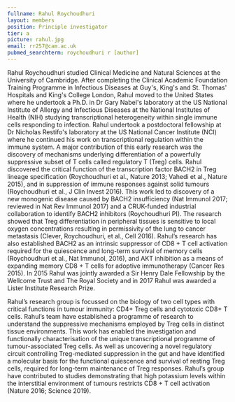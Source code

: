 ```yaml
---
fullname: Rahul Roychoudhuri
layout: members
position: Principle investigator
tier: a
picture: rahul.jpg
email: rr257@cam.ac.uk
pubmed_searchterm: roychoudhuri r [author]
---
```


Rahul Roychoudhuri studied Clinical Medicine and Natural Sciences at the University of Cambridge. After completing the Clinical Academic Foundation Training Programme in Infectious Diseases at Guy's, King's and St. Thomas' Hospitals and King's College London, Rahul moved to the United States where he undertook a Ph.D. in Dr Gary Nabel's laboratory at the US National Institute of Allergy and Infectious Diseases at the National Institutes of Health (NIH) studying transcriptional heterogeneity within single immune cells responding to infection. Rahul undertook a postdoctoral fellowship at Dr Nicholas Restifo's laboratory at the US National Cancer Institute (NCI) where he continued his work on transcriptional regulation within the immune system. A major contribution of this early research was the discovery of mechanisms underlying differentiation of a powerfully suppressive subset of T cells called regulatory T (Treg) cells. Rahul discovered the critical function of the transcription factor BACH2 in Treg lineage specification (Roychoudhuri et al., Nature 2013; Vahedi et al., Nature 2015), and in suppression of immune responses against solid tumours (Roychoudhuri et al., J Clin Invest 2016). This work led to discovery of a new monogenic disease caused by BACH2 insufficiency (Nat Immunol 2017; reviewed in Nat Rev Immunol 2017) and a CRUK-funded industrial collaboration to identify BACH2 inhibitors (Roychoudhuri PI). The research showed that Treg differentiation in peripheral tissues is sensitive to local oxygen concentrations resulting in permissivity of the lung to cancer metastasis (Clever, Roychoudhuri, et al., Cell 2016). Rahul’s research has also established BACH2 as an intrinsic suppressor of CD8 + T cell activation required for the quiescence and long-term survival of memory cells (Roychoudhuri et al., Nat Immunol, 2016), and AKT inhibition as a means of expanding memory CD8 + T cells for adoptive immunotherapy (Cancer Res 2015). In 2015 Rahul was jointly awarded a Sir Henry Dale Fellowship by the Wellcome Trust and The Royal Society and in 2017 Rahul was awarded a Lister Institute Research Prize. 

Rahul’s research group is focussed on the biology of two cell types with critical functions in tumour immunity: CD4+ Treg cells and cytotoxic CD8+ T cells. Rahul’s team have established a programme of research to understand the suppressive mechanisms employed by Treg cells in distinct tissue environments. This work has enabled the investigation and functionally characterisation of the unique transcriptional programme of tumour-associated Treg cells. As well as uncovering a novel regulatory circuit controlling Treg-mediated suppression in the gut and have identified a molecular basis for the functional quiescence and survival of resting Treg cells, required for long-term maintenance of Treg responses. Rahul’s group have contributed to studies demonstrating that high potassium levels within the interstitial environment of tumours restricts CD8 + T cell activation (Nature 2016; Science 2019).
